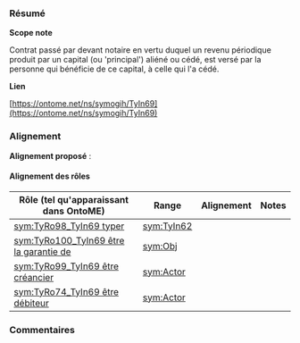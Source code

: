 ### Résumé

**Scope note**

Contrat passé par devant notaire en vertu duquel un revenu périodique produit par un capital (ou 'principal') aliéné ou cédé, est versé par la personne qui bénéficie de ce capital, à celle qui l'a cédé.

**Lien**

[https://ontome.net/ns/symogih/TyIn69](https://ontome.net/ns/symogih/TyIn69)

### Alignement

**Alignement proposé** :

#### Alignement des rôles

| Rôle (tel qu'apparaissant dans OntoME) | Range | Alignement | Notes |
| ----- | ----- | ----- | ----- |
| [sym:TyRo98_TyIn69 typer](https://ontome.net/ns/symogih/TyRo98_TyIn69) | [sym:TyIn62](https://ontome.net/ns/symogih/TyIn62) |   |   |
| [sym:TyRo100_TyIn69 être la garantie de](https://ontome.net/ns/symogih/TyRo100_TyIn69) | [sym:Obj](https://ontome.net/ns/symogih/Obj) |   |   |
| [sym:TyRo99_TyIn69 être créancier](https://ontome.net/ns/symogih/TyRo99_TyIn69) | [sym:Actor](https://ontome.net/ns/symogih/Actor) |   |   |
| [sym:TyRo74_TyIn69 être débiteur](https://ontome.net/ns/symogih/TyRo74_TyIn69) | [sym:Actor](https://ontome.net/ns/symogih/Actor) |   |   |

### Commentaires